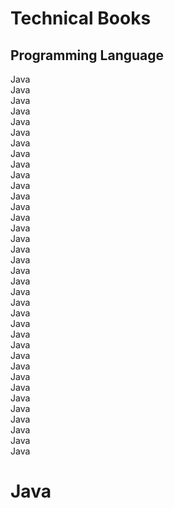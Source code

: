 Technical Books
===============
Programming Language
--------------------
Java<br>
Java<br>
Java<br>
Java<br>
Java<br>
Java<br>
Java<br>
Java<br>
Java<br>
Java<br>
Java<br>
Java<br>
Java<br>
Java<br>
Java<br>
Java<br>
Java<br>
Java<br>
Java<br>
Java<br>
Java<br>
Java<br>
Java<br>
Java<br>
Java<br>
Java<br>
Java<br>
Java<br>
Java<br>
Java<br>
Java<br>
Java<br>
Java<br>
Java<br>
Java<br>
Java<br>
# Java
